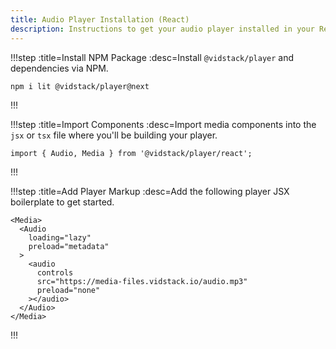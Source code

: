 ```yaml
---
title: Audio Player Installation (React)
description: Instructions to get your audio player installed in your React project and on-screen.
---
```


!!!step :title=Install NPM Package :desc=Install `@vidstack/player` and dependencies via NPM.

```bash:copy
npm i lit @vidstack/player@next
```

!!!

!!!step :title=Import Components :desc=Import media components into the `jsx` or `tsx` file where you'll be building your player.

```js:copy
import { Audio, Media } from '@vidstack/player/react';
```

!!!

!!!step :title=Add Player Markup :desc=Add the following player JSX boilerplate to get started.

```jsx:copy
<Media>
  <Audio
    loading="lazy"
    preload="metadata"
  >
    <audio
      controls
      src="https://media-files.vidstack.io/audio.mp3"
      preload="none"
    ></audio>
  </Audio>
</Media>
```

!!!

